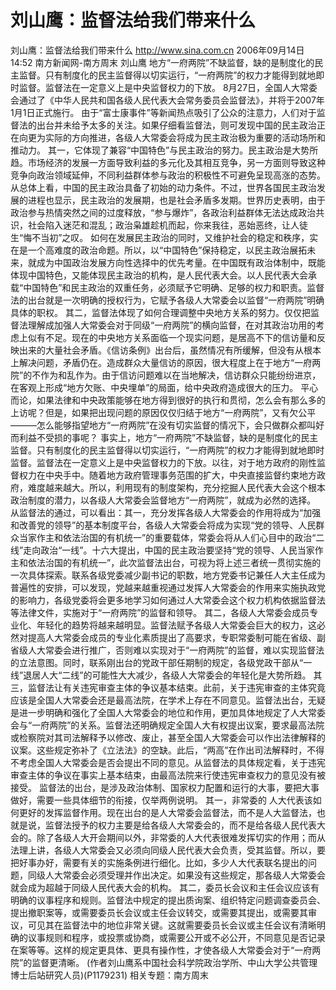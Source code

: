 # 刘山鹰：监督法给我们带来什么

刘山鹰：监督法给我们带来什么
http://www.sina.com.cn 2006年09月14日14:52 南方新闻网-南方周末
刘山鹰
地方“一府两院”不缺监督，缺的是制度化的民主监督。只有制度化的民主监督得以切实运行，“一府两院”的权力才能得到就地即时监督。监督法在一定意义上是中央监督权力的下放。
8月27日，全国人大常委会通过了《中华人民共和国各级人民代表大会常务委员会监督法》，并将于2007年1月1日正式施行。
由于“富士康事件”等新闻热点吸引了公众的注意力，人们对于监督法的出台并未给予太多的关注。如果仔细看监督法，则可发现中国的民主政治正在向更为实际的方向推进，各级人大常委会将成为民主政治极为重要的活动场所和推动力。
其一，它体现了兼容“中国特色”与民主政治的努力。民主政治是大势所趋。市场经济的发展一方面导致利益的多元化及其相互竞争，另一方面则导致这种竞争向政治领域延伸，不同利益群体参与政治的积极性不可避免呈现高涨的态势。从总体上看，中国的民主政治具备了初始的动力条件。不过，世界各国民主政治发展的进程也显示，民主政治的发展期，也是社会矛盾多发期。世界历史表明，由于政治参与热情突然之间的过度释放，“参与爆炸”，各政治利益群体无法达成政治共识，社会陷入迷茫和混乱；政治枭雄趁机而起，你来我往，恶始恶终，让人徒生“悔不当初”之叹。
如何在发展民主政治的同时，又维护社会的稳定和秩序，实在是一个高难度的政治命题。所以，以“中国特色”保持稳定，以民主政治展拓未来，就成为中国政治发展方向性选择中的优先考量。在中国既有政治体制中，既能体现中国特色，又能体现民主政治的机构，是人民代表大会。以人民代表大会承载“中国特色”和民主政治的双重任务，必须赋予它明确、足够的权力和职责。监督法的出台就是一次明确的授权行为，它赋予各级人大常委会以监督“一府两院”明确具体的职权。
其二，监督法体现了如何合理调整中央地方关系的努力。仅仅把监督法理解成加强人大常委会对于同级“一府两院”的横向监督，在对其政治功用的考虑上似有不足。现在的中央地方关系面临一个现实问题，是居高不下的信访量和反映出来的大量社会矛盾。《信访条例》出台后，虽然情况有所缓解，但没有从根本上解决问题，矛盾仍在。造成群众大量信访的原因，很大程度上在于地方“一府两院”的不作为和乱作为。由于信访问题难以在当地解决，信访群众只能纷纷进京，在客观上形成“地方欠账、中央埋单”的局面，给中央政府造成很大的压力。
平心而论，如果法律和中央政策能够在地方得到很好的执行和贯彻，怎么会有那么多的上访呢？但是，如果把出现问题的原因仅仅归结于地方“一府两院”，又有欠公平———怎么能够指望地方“一府两院”在没有切实监督的情况下，会只做群众都叫好而利益不受损的事呢？
事实上，地方“一府两院”不缺监督，缺的是制度化的民主监督。只有制度化的民主监督得以切实运行，“一府两院”的权力才能得到就地即时监督。监督法在一定意义上是中央监督权力的下放。以往，对于地方政府的刚性监督权力在中央手中。随着地方政府管理事务范围的扩大，中央直接监督约束地方政府，难度越来越大。所以，利用现有的制度架构，充分挖掘人民代表大会这个根本政治制度的潜力，以各级人大常委会监督地方“一府两院”，就成为必然的选择。
从监督法的通过，可以看出：其一，充分发挥各级人大常委会的作用将成为“加强和改善党的领导”的基本制度平台，各级人大常委会将成为实现“党的领导、人民群众当家作主和依法治国的有机统一”的重要载体，常委会将从人们心目中的政治“二线”走向政治“一线”。十六大提出，中国的民主政治要坚持“党的领导、人民当家作主和依法治国的有机统一”，此次监督法出台，可视为将上述三者统一贯彻实施的一次具体探索。联系各级党委减少副书记的职数，地方党委书记兼任人大主任成为普遍性的安排，可以发现，党越来越重视通过发挥人大常委会的作用来实施执政党的影响力，各级党委将会更多地学习如何通过人大常委会这个权力机构依据监督法等法律文件，实施对于“一府两院”的监督和领导。
其二，各级人大常委会成员专业化、年轻化的趋势将越来越明显。监督法赋予各级人大常委会巨大的权力，这必然对提高人大常委会成员的专业化素质提出了高要求，专职常委制可能在省级、副省级人大常委会进行推广，否则难以实现对于“一府两院”的监督，难以实现监督法的立法意图。同时，联系刚出台的党政干部任期制的规定，各级党政干部从“一线”退居人大“二线”的可能性大大减少，各级人大常委会的年轻化是大势所趋。
其三，监督法让有关违宪审查主体的争议基本结束。此前，关于违宪审查的主体究竟应该是全国人大常委会还是最高法院，在学术上存在不同意见。监督法出台，无疑是进一步明确和强化了全国人大常委会的地位和作用，更加具体地规定了人大常委会与“一府两院”的关系。监督法还明确规定全国人大有权提出议案，要求最高法院或检察院对其司法解释予以修改、废止，甚至全国人大常委会可以作出法律解释的议案。这些规定弥补了《立法法》的空缺。此后，“两高”在作出司法解释时，不得不考虑全国人大常委会是否会提出不同的意见。从监督法的具体规定看，关于违宪审查主体的争议在事实上基本结束，由最高法院来行使违宪审查权力的意见没有被接受。
监督法的出台，是涉及政治体制、国家权力配置和运行的大事，要把大事做好，需要一些具体细节的衔接，仅举两例说明。
其一，非常委的
人大代表该如何更好的发挥监督作用。现在出台的是人大常委会监督法，而不是人大监督法，也就是说，监督法授予的权力主要是给各级人大常委会的，而不是给各级人民代表大会的。除了各级人大开会期间以外，非常委的人大代表很难发挥切实的作用；而从法理上讲，各级人大常委会又必须向同级人民代表大会负责，受其监督。所以，要把好事办好，需要有关的实施条例进行细化。比如，多少人大代表联名提出的问题，同级人大常委会必须受理并作出决定。如果没有这些规定，那各级人大常委会就会成为超越于同级人民代表大会的机构。
其二，委员长会议和主任会议应该有明确的议事程序和规则。监督法中规定的提出质询案、组织特定问题调查委员会、提出撤职案等，或需要委员长会议或主任会议转交，或需要其提出，或需要其审议，可见其在监督法中的地位非常关键。这就需要委员长会议或主任会议有清晰明确的议事规则和程序，或投票或协商，或需要公开或不必公开，不同意见是否记录在案等等。这样的规定更具体、更具有操作性，才使各级人大常委会对于“一府两院”的监督更清晰。
(作者刘山鹰系中国社会科学院政治学所、中山大学公共管理博士后站研究人员)(P1179231)
相关专题：南方周末 

